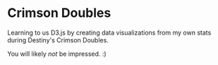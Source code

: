 # Crimson Doubles

Learning to us D3.js by creating data visualizations from my own stats during Destiny's Crimson Doubles.

You will likely _not_ be impressed. :)